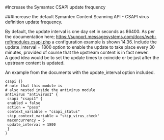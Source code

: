 #Increase the Symantec CSAPI update frequency
 

###Increase the default Symantec Content Scanning API - CSAPI virus definition update frequency.

By default, the update interval is one day set in seconds as 86400.
As per the documentation here; https://support.messagesystems.com/docs/web-ref/modules.csapi.php a configuration example is shown 14.36.
Include the update_interval = 1800 option to enable the update to take place every 30 minutes, provided of course that the upstream content is in fact newer.  
A good idea would be to set the update times to coincide or be just after the upstream content is updated. 

An example from the documents with the update_interval option included. 
 
```
csapi {}
# note that this module is
# also nested inside the antivirus module
antivirus "antivirus1" {
 csapi "csapi1" {
 enabled = false
 action = "pass"
 context_variable = "csapi_status"
 skip_context_variable = "skip_virus_check"
 maconcurrency = 5
 update_interval = 1800
 }
}
```